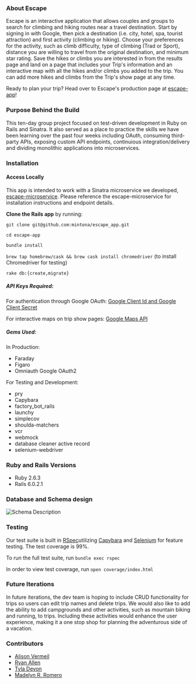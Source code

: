 ### About Escape

Escape is an interactive application that allows couples and groups to search for climbing and hiking routes near a travel destination. Start by signing in with Google, then pick a destination (i.e. city, hotel, spa, tourist attraction) and first activity (climbing or hiking). Choose your preferences for the activity, such as climb difficulty, type of climbing (Trad or Sport), distance you are willing to travel from the original destination, and minimum star rating. Save the hikes or climbs you are interested in from the results page and land on a page that includes your Trip's information and an interactive map with all the hikes and/or climbs you added to the trip. You can add more hikes and climbs from the Trip's show page at any time.

Ready to plan your trip? Head over to Escape's production page at [escape-app](https://escape-app.herokuapp.com/)!

### Purpose Behind the Build

This ten-day group project focused on test-driven development in Ruby on Rails and Sinatra. It also served as a place to practice the skills we have been learning over the past four weeks including OAuth, consuming third-party APIs, exposing custom API endpoints, continuious integration/delivery and dividing monolithic applications into microservices. 

### Installation

#### Access Locally

This app is intended to work with a Sinatra microservice we developed, [escape-microservice](https://github.com/mintona/escape_microservice). Please reference the escape-microservice for installation instructions and endpoint details.


**Clone the Rails app** by running:

`git clone git@github.com:mintona/escape_app.git`

`cd escape-app`

`bundle install`

`brew tap homebrew/cask && brew cask install chromedriver` (to install Chromedriver for testing)

`rake db:{create,migrate}`

##### API Keys Required:

For authentication through Google OAuth: [Google Client Id and Google Client Secret](https://console.developers.google.com/cloud-resource-manager)

For interactive maps on trip show pages: [Google Maps API](https://developers.google.com/maps/documentation/javascript/get-api-key)

##### Gems Used:

In Production:
* Faraday
* Figaro
* Omniauth Google OAuth2

For Testing and Development:
* pry
* Capybara
* factory_bot_rails
* launchy
* simplecov
* shoulda-matchers
* vcr
* webmock
* database cleaner active record
* selenium-webdriver

### Ruby and Rails Versions
- Ruby 2.6.3
- Rails 6.0.2.1

### Database and Schema design

![Schema Description](https://github.com/mintona/escape_app/blob/readme/app/assets/images/schema_design/Screen%20Shot%202020-02-27%20at%201.02.31%20PM.png)

### Testing

Our test suite is built in [RSpec](https://github.com/rspec/rspec)utilizing [Capybara](https://github.com/teamcapybara/capybara) and [Selenium](https://github.com/SeleniumHQ/selenium/tree/master/rb) for feature testing. The test coverage is 99%.

To run the full test suite, run `bundle exec rspec`

In order to view test coverage, run `open coverage/index.html`

### Future Iterations

In future iterations, the dev team is hoping to include CRUD functionality for trips so users can edit trip names and delete trips. We would also like to add the ability to add campgrounds and other activities, such as mountain biking and running, to trips. Including these activities would enhance the user experience, making it a one stop shop for planning the adventurous side of a vacation.

### Contributors

* [Alison Vermeil](https://github.com/mintona)
* [Ryan Allen](https://github.com/rallen20)
* [Tyla Devon](https://github.com/tyladevon)
* [Madelyn R. Romero](https://github.com/madelynrr)
